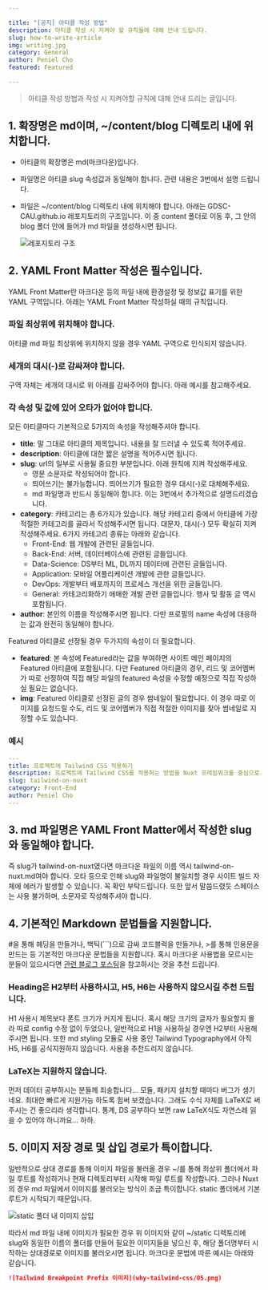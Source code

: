 ```yaml
---

title: "[공지] 아티클 작성 방법"
description: 아티클 작성 시 지켜야 할 규칙들에 대해 안내 드립니다.
slug: how-to-write-article
img: writing.jpg
category: General
author: Peniel Cho
featured: Featured

---
```


>  아티클 작성 방법과 작성 시 지켜야할 규칙에 대해 안내 드리는 글입니다.


## 1. 확장명은 md이며, ~/content/blog 디렉토리 내에 위치합니다.

- 아티클의 확장명은 md(마크다운)입니다. 

- 파일명은 아티클 slug 속성값과 동일해야 합니다. 관련 내용은 3번에서 설명 드립니다. 

- 파일은 ~/content/blog 디렉토리 내에 위치해야 합니다. 아래는 GDSC-CAU.github.io 레포지토리의 구조입니다. 이 중 content 폴더로 이동 후, 그 안의 blog 폴더 안에 들어가 md 파일을 생성하시면 됩니다.

  ![레포지토리 구조](how-to-write-article/01.png)

## 2. YAML Front Matter 작성은 필수입니다.

YAML Front Matter란 마크다운 등의 파일 내에 환경설정 및 정보값 표기를 위한 YAML 구역입니다. 아래는 YAML Front Matter 작성하실 때의 규칙입니다.

### 파일 최상위에 위치해야 합니다.

아티클 md 파일 최상위에 위치하지 않을 경우 YAML 구역으로 인식되지 않습니다.

### 세개의 대시(-)로 감싸져야 합니다.

구역 자체는 세개의 대시로 위 아래를 감싸주어야 합니다. 아래 예시를 참고해주세요.

### 각 속성 및 값에 있어 오타가 없어야 합니다.

모든 아티클마다 기본적으로 5가지의 속성을 작성해주셔야 합니다.

- **title**: 말 그대로 아티클의 제목입니다. 내용을 잘 드러낼 수 있도록 적어주세요.
- **description**: 아티클에 대한 짧은 설명을 적어주시면 됩니다.
- **slug**: url의 일부로 사용될 중요한 부분입니다. 아래 원칙에 지켜 작성해주세요.
  - 영문 소문자로 작성되어야 합니다.
  - 띄어쓰기는 불가능합니다. 띄어쓰기가 필요한 경우 대시(-)로 대체해주세요.
  - md 파일명과 반드시 동일해야 합니다. 이는 3번에서 추가적으로 설명드리겠습니다.
- **category**: 카테고리는 총 6가지가 있습니다. 해당 카테고리 중에서 아티클에 가장 적절한 카테고리를 골라서 작성해주시면 됩니다. 대문자, 대시(-) 모두 확실히 지켜 작성해주세요. 6가지 카테고리 종류는 아래와 같습니다.
  - Front-End: 웹 개발에 관련된 글들입니다.
  - Back-End: 서버, 데이터베이스에 관련된 글들입니다.
  - Data-Science: DS부터 ML, DL까지 데이터에 관련된 글들입니다.
  - Application: 모바일 어플리케이션 개발에 관한 글들입니다.
  - DevOps: 개발부터 배포까지의 프로세스 개선을 위한 글들입니다.
  - General: 카테고리화하기 애매한 개발 관련 글들입니다. 행사 및 활동 글 역시 포함됩니다.
- **author**: 본인의 이름을 작성해주시면 됩니다. 다만 프로필의 name 속성에 대응하는 값과 완전히 동일해야 합니다.

Featured 아티클로 선정될 경우 두가지의 속성이 더 필요합니다.

- **featured**: 본 속성에 Featured라는 값을 부여하면 사이트 메인 페이지의 Featured 아티클에 포함됩니다. 다만 Featured 아티클의 경우, 리드 및 코어멤버가 따로 선정하여 직접 해당 파일의 featured 속성을 수정할 예정으로 직접 작성하실 필요는 없습니다.
- **img**: Featured 아티클로 선정된 글의 경우 썸네일이 필요합니다. 이 경우 따로 이미지를 요청드릴 수도, 리드 및 코어멤버가 직접 적절한 이미지를 찾아 썸네일로 지정할 수도 있습니다.

### 예시

```yaml
---
title: 프로젝트에 Tailwind CSS 적용하기
description: 프로젝트에 Tailwind CSS를 적용하는 방법을 Nuxt 프레임워크를 중심으로 알아봐요.
slug: tailwind-on-nuxt
category: Front-End
author: Peniel Cho
---
```

## 3. md 파일명은 YAML Front Matter에서 작성한 slug와 동일해야 합니다.

즉 slug가 tailwind-on-nuxt였다면 마크다운 파일의 이름 역시 tailwind-on-nuxt.md여야 합니다. 오타 등으로 인해 slug와 파일명이 불일치할 경우 사이트 빌드 자체에 에러가 발생할 수 있습니다. 꼭 확인 부탁드립니다. 또한 앞서 말씀드렸듯 스페이스는 사용 불가하며, 소문자로 작성해주셔야 합니다.

## 4. 기본적인 Markdown 문법들을 지원합니다.

#을 통해 헤딩을 만들거나, 백틱(```)으로 감싸 코드블럭을 만들거나, >를 통해 인용문을 만드는 등 기본적인 마크다운 문법들을 지원합니다. 혹시 마크다운 사용법을 모르시는 분들이 있으시다면 [관련 블로그 포스팅](https://heropy.blog/2017/09/30/markdown/)을 참고하시는 것을 추천 드립니다.

### Heading은 H2부터 사용하시고, H5, H6는 사용하지 않으시길 추천 드립니다.

H1 사용시 제목보다 폰트 크기가 커지게 됩니다. 혹시 해당 크기의 글자가 필요할지 몰라 따로 config 수정 없이 두었으나, 일반적으로 H1을 사용하실 경우엔 H2부터 사용해주시면 됩니다. 또한  md styling 모듈로 사용 중인 Tailwind Typography에서 아직 H5, H6를 공식지원하지 않습니다. 사용을 추천드리지 않습니다.

### LaTeX는 지원하지 않습니다.

먼저 데이터 공부하시는 분들께 죄송합니다... 모듈, 패키지 설치할 때마다 버그가 생기네요. 최대한 빠르게 지원가능 하도록 힘써 보겠습니다. 그래도 수식 자체를 LaTeX로 써주시는 건 좋으리라 생각합니다. 통계, DS 공부하다 보면 raw LaTeX식도 자연스레 읽을 수 있어야 하니까요... 하하.

## 5. 이미지 저장 경로 및 삽입 경로가 특이합니다.

일반적으로 상대 경로를 통해 이미지 파일을 불러올 경우 ~/를 통해 최상위 폴더에서 파일 루트를 작성하거나 현재 디렉토리부터 시작해 파일 루트를 작성합니다. 그러나 Nuxt의 경우 md 파일에서 이미지를 불러오는 방식이 조금 특이합니다. static 폴더에서 기본 루트가 시작되기 때문입니다.

![static 폴더 내 이미지 삽입](how-to-write-article/02.png)

따라서 md 파일 내에 이미지가 필요한 경우 위 이미지와 같이 ~/static 디렉토리에 slug와 동일한 이름의 폴더를 만들어 필요한 이미지들을 넣으신 후, 해당 폴더명부터 시작하는 상대경로로 이미지를 불러오시면 됩니다. 마크다운 문법에 따른 예시는 아래와 같습니다.

```markdown
![Tailwind Breakpoint Prefix 이미지](why-tailwind-css/05.png)
```
